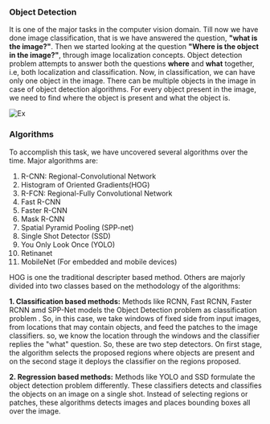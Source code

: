 ### Object Detection

It is one of the major tasks in the computer vision domain. Till now we have done image classification, that is we have answered the question, **"what is the image?"**. Then we started looking at the question **"Where is the object in the image?"**, through image localization concepts. Object detection problem attempts to answer both the questions **where** and **what** together, i.e, both localization and classification. Now, in classification, we can have only one object in the image. There can be multiple objects in the image in case of object detection algorithms. For every object present in the image, we need to find where the object is present and what the object is. 

![Ex](https://miro.medium.com/max/1600/1*u3SAkFbIQHBC8hSifHUMeA.jpeg)

### Algorithms

To accomplish this task, we have uncovered several algorithms over the time. Major algorithms are:

1. R-CNN: Regional-Convolutional Network
2. Histogram of Oriented Gradients(HOG)
3. R-FCN: Regional-Fully Convolutional Network
4. Fast R-CNN
5. Faster R-CNN
6. Mask R-CNN
7. Spatial Pyramid Pooling (SPP-net)
8. Single Shot Detector (SSD)
9. You Only Look Once (YOLO)
10. Retinanet
11. MobileNet (For embedded and mobile devices)

HOG is one the traditional descripter based method. Others are majorly divided into two classes based on the methodology of the algorithms:

**1. Classification based methods:** Methods like RCNN, Fast RCNN, Faster RCNN amd SPP-Net models the Object Detection problem as classification problem . So, in this case, we take windows of fixed side from input images, from locations that may contain objects, and feed the patches to the image classifiers. so, we know the location through the windows and the classifier replies the "what" question. So, these are two step detectors. On first stage, the algorithm selects the proposed regions where objects are present and on the second stage it deploys the classifier on the regions proposed.

**2. Regression based methods:** Methods like YOLO and SSD formulate the object detection problem differently. These classifiers detects and classifies the objects on an image on a single shot. Instead of selecting regions or patches, these algorithms detects images and places bounding boxes all over the image.

